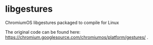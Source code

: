 libgestures
===========

ChromiumOS libgestures packaged to compile for Linux

The original code can be found here: https://chromium.googlesource.com/chromiumos/platform/gestures/ .
